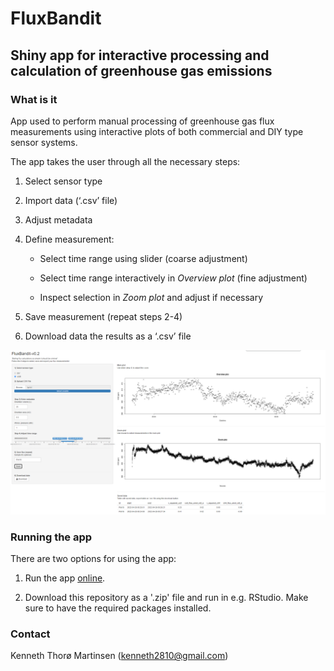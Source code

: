 # FluxBandit

## Shiny app for interactive processing and calculation of greenhouse gas emissions 

### What is it

App used to perform manual processing of greenhouse gas flux measurements using interactive plots of both commercial and DIY type sensor systems.

The app takes the user through all the necessary steps:

1.  Select sensor type

2.  Import data (‘.csv’ file)

3.  Adjust metadata

4.  Define measurement:

    -   Select time range using slider (coarse adjustment)

    -   Select time range interactively in *Overview plot* (fine adjustment)

    -   Inspect selection in *Zoom plot* and adjust if necessary

5.  Save measurement (repeat steps 2-4)

6.  Download data the results as a ‘.csv’ file

![](fluxbandit_image.png)

### Running the app

There are two options for using the app:

1.  Run the app [online](https://kennethtm.shinyapps.io/FluxBandit/).

2.  Download this repository as a '.zip' file and run in e.g. RStudio. Make sure to have the required packages installed.

### Contact

Kenneth Thorø Martinsen (kenneth2810@gmail.com)
